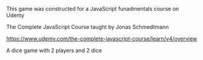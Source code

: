 This game was constructed for a JavaScript funadmentals course on Udemy

The Complete JavaScript Course taught by Jonas Schmedtmann 

https://www.udemy.com/the-complete-javascript-course/learn/v4/overview

A dice game with 2 players and 2 dice